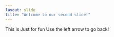 ```yaml
---
layout: slide
title: "Welcome to our second slide!"
---
```

This is Just for fun
Use the left arrow to go back!
